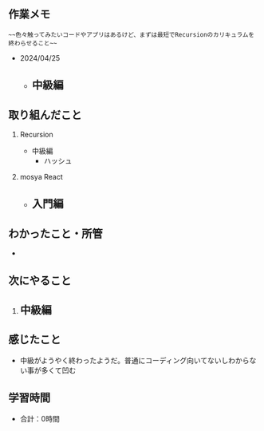 ## 作業メモ
    ~~色々触ってみたいコードやアプリはあるけど、まずは最短でRecursionのカリキュラムを終わらせること~~

- 2024/04/25
    - 中級編
        - 

## 取り組んだこと
1. Recursion
    - 中級編
        - ハッシュ

2. mosya React
    - 入門編
        - 

## わかったこと・所管
- 

## 次にやること
1. 中級編
    - 

## 感じたこと
- 中級がようやく終わったようだ。普通にコーディング向いてないしわからない事が多くて凹む


## 学習時間
- 合計：0時間
